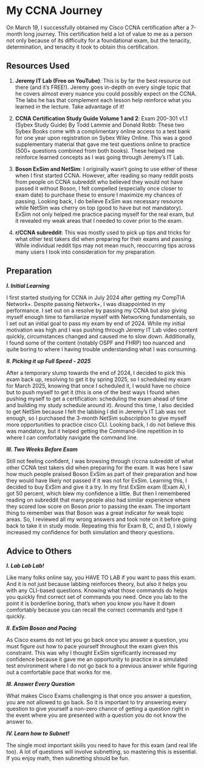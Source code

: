 # My CCNA Journey #
On March 19, I successfully obtained my Cisco CCNA certification after a 7-month long journey. This certification held a lot of value to me as a person not only because of its difficulty for a foundational exam, but the tenacity, 
determination, and tenacity it took to obtain this certification.

## Resources Used ##
1.	**Jeremy IT Lab (Free on YouTube)**: This is by far the best resource out there (and it’s FREE!). Jeremy goes in-depth on every single topic that he covers almost every nuance you could possibly expect on the CCNA. The labs
   he has that complement each lesson help reinforce what you learned in the lecture. Take advantage of it!
  	
2.	**CCNA Certification Study Guide Volume 1 and 2**: Exam 200-301 v1.1 (Sybex Study Guide) By Todd Lammie and Donald Robb: These two Sybex Books come with a complimentary online access to a test bank for one year upon registration
   on Sybex Wiley Online. This was a good supplementary material that gave me test questions online to practice (500+ questions combined from both books). These helped me reinforce learned concepts as I was going through Jeremy’s IT Lab.
  	 
3.	**Boson ExSim and NetSim**: I originally wasn’t going to use either of these when I first started CCNA. However, after reading so many reddit posts from people on CCNA subreddit who believed they would not have passed it without Boson,
  I felt compelled (especially once closer to exam date) to purchase these to ensure I maximize my chances of passing. Looking back, I do believe ExSim was necessary resource while NetSim was cherry on top (good to have but not mandatory).
  ExSim not only helped me practice pacing myself for the real exam, but it revealed my weak areas that I needed to cover prior to the exam.

4.	**r/CCNA subreddit**: This was mostly used to pick up tips and tricks for what other test takers did when preparing for their exams and passing. While individual reddit tips may not mean much, reoccurring tips across many users I took
  into consideration for my preparation.

## Preparation ##
***I. Initial Learning***

I first started studying for CCNA in July 2024 after getting my CompTIA Network+. Despite passing Network+, I was disappointed in my performance. I set out on a resolve by passing my CCNA but also giving myself enough time to familiarize myself 
with Networking fundamentals, so I set out an initial goal to pass my exam by end of 2024. While my initial motivation was high and I was pushing through Jeremy IT Lab video content quickly, circumstances changed and caused me to slow down. Additionally,
I found some of the content (notably OSPF and FHRP) too nuanced and quite boring to where I having trouble understanding what I was consuming.

***II. Picking it up Full Speed - 2025***

After a temporary slump towards the end of 2024, I decided to pick this exam back up, resolving to get it by spring 2025, so I scheduled my exam for March 2025, knowing that once I scheduled it, I would have no choice but to push myself to get it 
(this is one of the best ways I found when pushing myself to get a certification: scheduling the exam ahead of time and building my study schedule around it). Around this time, I also decided to get NetSim because I felt the labbing I did in Jeremy’s 
IT Lab was not enough, so I purchased the 3-month NetSim subscription to give myself more opportunities to practice cisco CLI. Looking back, I do not believe this was mandatory, but it helped getting the Command-line repetition in to where I can 
comfortably navigate the command line. 

***III. Two Weeks Before Exam***

Still not feeling confident, I was browsing through r/ccna  subreddit of what other CCNA test takers did when preparing for the exam. It was here I saw how much people praised Boson ExSim as part of their preparation and how they would have likely not 
passed if it was not for ExSim. Learning this, I decided to buy ExSim and give it a try. In my first ExSim exam (Exam A), I got 50 percent, which blew my confidence a little. But then I remembered reading on subreddit that many people also had similar 
experience where they scored low score on Boson prior to passing the exam. The important thing to remember was that Boson was a great indicator for weak topic areas. So, I reviewed all my wrong answers and took note on it before going back to take it 
in study mode. Repeating this for Exam B, C, and D, I slowly increased my confidence for both simulation and theory questions. 

## Advice to Others ## 

***I. Lab Lab Lab!***

Like many folks online say, you HAVE TO LAB if you want to pass this exam. And it is not just because labbing reinforces theory, but also it helps you with any CLI-based questions. Knowing what those commands do helps you quickly find correct set of 
commands you need. Once you lab to the point it is borderline boring, that’s when you know you have it down comfortably because you can recall the correct commands and type it quickly.

***II.	ExSim Boson and Pacing***

As Cisco exams do not let you go back once you answer a question, you must figure out how to pace yourself throughout the exam given this constraint. This was why I thought ExSim significantly increased 
my confidence because it gave me an opportunity to practice in a simulated test environment where I do not go back to a previous answer while figuring out a comfortable pace that works for me.

***III. Answer Every Question***

What makes Cisco Exams challenging is that once you answer a question, you are not allowed to go back. So it is important to try answering every question to give yourself a non-zero chance of getting a question right in the event where you are presented
with a question you do not know the answer to.

***IV.	Learn how to Subnet!***

The single most important skills you need to have for this exam (and real life too). A lot of questions will involve subnetting, so mastering this is essential. If you enjoy math, then subnetting should be fun.




